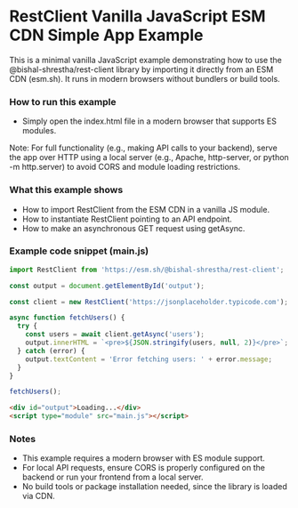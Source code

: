 # RestClient Vanilla JavaScript ESM CDN Simple App Example
This is a minimal vanilla JavaScript example demonstrating how to use the @bishal-shrestha/rest-client library by importing it directly from an ESM CDN (esm.sh). It runs in modern browsers without bundlers or build tools.

### How to run this example
- Simply open the index.html file in a modern browser that supports ES modules.

Note: For full functionality (e.g., making API calls to your backend), serve the app over HTTP using a local server (e.g., Apache, http-server, or python -m http.server) to avoid CORS and module loading restrictions.

### What this example shows
- How to import RestClient from the ESM CDN in a vanilla JS module.
- How to instantiate RestClient pointing to an API endpoint.
- How to make an asynchronous GET request using getAsync.

### Example code snippet (main.js)
```js
import RestClient from 'https://esm.sh/@bishal-shrestha/rest-client';

const output = document.getElementById('output');

const client = new RestClient('https://jsonplaceholder.typicode.com');

async function fetchUsers() {
  try {
    const users = await client.getAsync('users');
    output.innerHTML = `<pre>${JSON.stringify(users, null, 2)}</pre>`;
  } catch (error) {
    output.textContent = 'Error fetching users: ' + error.message;
  }
}

fetchUsers();
```

```html
<div id="output">Loading...</div>
<script type="module" src="main.js"></script>
```

### Notes
- This example requires a modern browser with ES module support.
- For local API requests, ensure CORS is properly configured on the backend or run your frontend from a local server.
- No build tools or package installation needed, since the library is loaded via CDN.